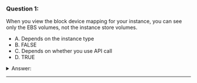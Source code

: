 ### Question 1:

When you view the block device mapping for your instance, you can see only the EBS volumes, not the instance store volumes.

- A. Depends on the instance type
- B. FALSE
- C. Depends on whether you use API call
- D. TRUE

<details><summary>Answer:</summary><p>
[D]

Categories:
[EBS, Instance Store]

Explanation:

Question 1@http://jayendrapatil.com/aws-ec2-storage/

</p></details><hr>

